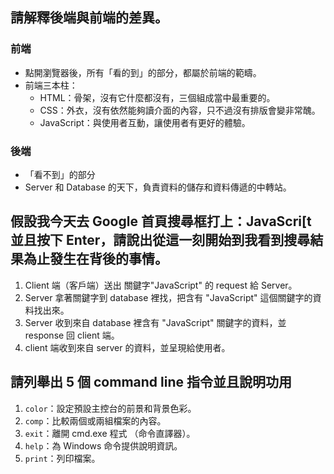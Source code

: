 ## 請解釋後端與前端的差異。

### 前端
* 點開瀏覽器後，所有「看的到」的部分，都屬於前端的範疇。
* 前端三本柱：
  * HTML：骨架，沒有它什麼都沒有，三個組成當中最重要的。
  * CSS：外衣，沒有依然能夠讀介面的內容，只不過沒有排版會變非常醜。
  * JavaScript：與使用者互動，讓使用者有更好的體驗。
### 後端
* 「看不到」的部分
* Server 和 Database 的天下，負責資料的儲存和資料傳遞的中轉站。

## 假設我今天去 Google 首頁搜尋框打上：JavaScri[t 並且按下 Enter，請說出從這一刻開始到我看到搜尋結果為止發生在背後的事情。
1. Client 端（客戶端）送出 關鍵字"JavaScript" 的 request 給 Server。
2. Server 拿著關鍵字到 database 裡找，把含有 "JavaScript" 這個關鍵字的資料找出來。
3. Server 收到來自 database 裡含有 "JavaScript" 關鍵字的資料，並 response 回 client 端。
4. client 端收到來自 server 的資料，並呈現給使用者。

## 請列舉出 5 個 command line 指令並且說明功用
1. `color`：設定預設主控台的前景和背景色彩。
2. `comp`：比較兩個或兩組檔案的內容。
3. `exit`：離開 cmd.exe 程式 （命令直譯器）。
4. `help`：為 Windows 命令提供說明資訊。
5. `print`：列印檔案。
